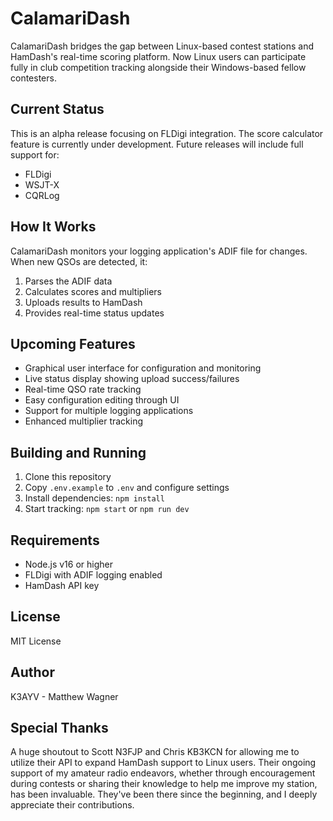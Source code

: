 # CalamariDash

CalamariDash bridges the gap between Linux-based contest stations and HamDash's real-time scoring platform. Now Linux users can participate fully in club competition tracking alongside their Windows-based fellow contesters. 

## Current Status
This is an alpha release focusing on FLDigi integration. The score calculator feature is currently under development. Future releases will include full support for:
- FLDigi
- WSJT-X 
- CQRLog

## How It Works
CalamariDash monitors your logging application's ADIF file for changes. When new QSOs are detected, it:
1. Parses the ADIF data
2. Calculates scores and multipliers
3. Uploads results to HamDash
4. Provides real-time status updates

## Upcoming Features
- Graphical user interface for configuration and monitoring
- Live status display showing upload success/failures
- Real-time QSO rate tracking
- Easy configuration editing through UI
- Support for multiple logging applications
- Enhanced multiplier tracking

## Building and Running
1. Clone this repository
2. Copy `.env.example` to `.env` and configure settings
3. Install dependencies: `npm install`
4. Start tracking: `npm start` or `npm run dev`

## Requirements
- Node.js v16 or higher
- FLDigi with ADIF logging enabled
- HamDash API key

## License
MIT License

## Author
K3AYV - Matthew Wagner

## Special Thanks
A huge shoutout to Scott N3FJP and Chris KB3KCN for allowing me to utilize their API to expand HamDash support to Linux users. Their ongoing support of my amateur radio endeavors, whether through encouragement during contests or sharing their knowledge to help me improve my station, has been invaluable. They've been there since the beginning, and I deeply appreciate their contributions. 
